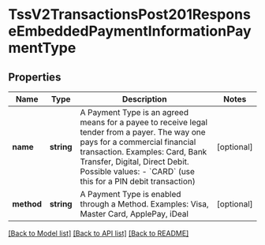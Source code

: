 # TssV2TransactionsPost201ResponseEmbeddedPaymentInformationPaymentType

## Properties
Name | Type | Description | Notes
------------ | ------------- | ------------- | -------------
**name** | **string** | A Payment Type is an agreed means for a payee to receive legal tender from a payer. The way one pays for a commercial financial transaction. Examples: Card, Bank Transfer, Digital, Direct Debit. Possible values: - &#x60;CARD&#x60; (use this for a PIN debit transaction) | [optional] 
**method** | **string** | A Payment Type is enabled through a Method. Examples: Visa, Master Card, ApplePay, iDeal | [optional] 

[[Back to Model list]](../README.md#documentation-for-models) [[Back to API list]](../README.md#documentation-for-api-endpoints) [[Back to README]](../README.md)


